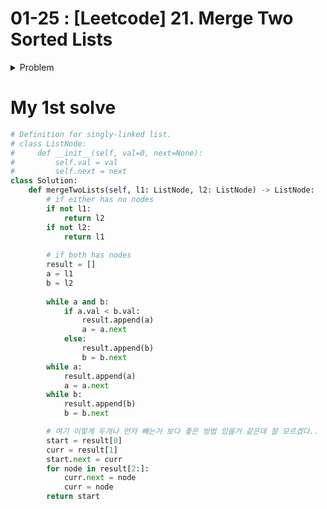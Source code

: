 # 01-25 : [Leetcode] 21. Merge Two Sorted Lists

<details>
<summary>Problem</summary>
<p>
Merge two sorted linked lists and return it as a **sorted** list. The list should be made by splicing together the nodes of the first two lists.
![img](https://assets.leetcode.com/uploads/2020/10/03/merge_ex1.jpg)

**Example 1:**

```
Input: l1 = [1,2,4], l2 = [1,3,4]
Output: [1,1,2,3,4,4]
```

**Example 2:**

```
Input: l1 = [], l2 = []
Output: []
```

**Example 3:**

```
Input: l1 = [], l2 = [0]
Output: [0]
```

**Constraints:**
- The number of nodes in both lists is in the range `[0, 50]`.
- `-100 <= Node.val <= 100`
- Both `l1` and `l2` are sorted in **non-decreasing** order.
</p>
</details>



# My 1st solve

```python
# Definition for singly-linked list.
# class ListNode:
#     def __init__(self, val=0, next=None):
#         self.val = val
#         self.next = next
class Solution:
    def mergeTwoLists(self, l1: ListNode, l2: ListNode) -> ListNode:
        # if either has no nodes
        if not l1:
            return l2
        if not l2:
            return l1
        
        # if both has nodes
        result = []
        a = l1
        b = l2
        
        while a and b:
            if a.val < b.val:
                result.append(a)
                a = a.next
            else:
                result.append(b)
                b = b.next
        while a:
            result.append(a)
            a = a.next
        while b:
            result.append(b)
            b = b.next

        # 여기 이렇게 두개나 먼저 빼는거 보다 좋은 방법 있을거 같은데 잘 모르겠다..
        start = result[0]
        curr = result[1]
        start.next = curr
        for node in result[2:]:
            curr.next = node
            curr = node
        return start
```

